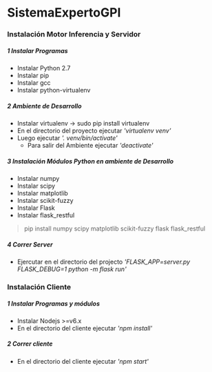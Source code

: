 # SistemaExpertoGPI

### Instalación Motor Inferencia y Servidor

##### 1 Instalar Programas
  + Instalar Python 2.7
  + Instalar pip
  + Instalar gcc
  + Instalar python-virtualenv

##### 2 Ambiente de Desarrollo
  + Instalar virtualenv -> sudo pip install virtualenv
  + En el directorio del proyecto ejecutar _'virtualenv venv'_
  + Luego ejecutar _'. venv/bin/activate'_
    * Para salir del Ambiente ejecutar _'deactivate'_

##### 3 Instalación Módulos Python en ambiente de Desarrollo
  + Instalar numpy
  + Instalar scipy
  + Instalar matplotlib
  + Instalar scikit-fuzzy
  + Instalar Flask
  + Instalar flask_restful

  >  pip install numpy scipy matplotlib scikit-fuzzy flask flask_restful

##### 4 Correr Server
  + Ejercutar en el directorio del projecto *'FLASK_APP=server.py FLASK_DEBUG=1 python -m flask run'*

### Instalación Cliente

##### 1 Instalar Programas y módulos
  + Instalar Nodejs >=v6.x
  + En el directorio del cliente ejecutar _'npm install'_

##### 2 Correr cliente
  + En el directorio del cliente ejecutar _'npm start'_
